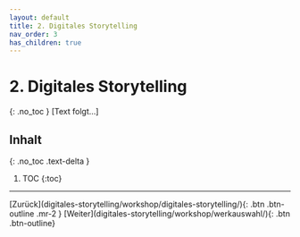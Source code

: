 ```yaml
---
layout: default
title: 2. Digitales Storytelling
nav_order: 3
has_children: true
---
```

# 2. Digitales Storytelling
{: .no_toc }
[Text folgt...]

## Inhalt
{: .no_toc .text-delta }

1. TOC
{:toc}

---

<span class="fs-8">
[Zurück](digitales-storytelling/workshop/digitales-storytelling/){: .btn .btn-outline .mr-2 } 
</span>
<span class="fs-8">
[Weiter](digitales-storytelling/workshop/werkauswahl/){: .btn .btn-outline}
</span>